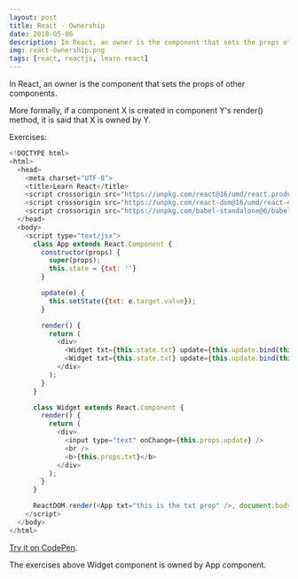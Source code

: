 ```yaml
---
layout: post
title: React - Ownership
date: 2018-05-06
description: In React, an owner is the component that sets the props of other components. 
img: react-ownership.png
tags: [react, reactjs, learn react]
---
```


In React, an owner is the component that sets the props of other components. 

More formally, if a component X is created in component Y's render() method, it is said that X is owned by Y.

Exercises:

```javascript
<!DOCTYPE html>
<html>
  <head>
    <meta charset="UTF-8">
    <title>Learn React</title>
    <script crossorigin src="https://unpkg.com/react@16/umd/react.production.min.js"></script>
    <script crossorigin src="https://unpkg.com/react-dom@16/umd/react-dom.production.min.js"></script>
    <script crossorigin src="https://unpkg.com/babel-standalone@6/babel.min.js"></script>
  </head>
  <body>
    <script type="text/jsx">
      class App extends React.Component {
        constructor(props) {
          super(props);
          this.state = {txt: ''}
        }

        update(e) {
          this.setState({txt: e.target.value});
        }

        render() {
          return (
            <div>
              <Widget txt={this.state.txt} update={this.update.bind(this)} />
              <Widget txt={this.state.txt} update={this.update.bind(this)} />
            </div>
          );
        }
      }

      class Widget extends React.Component {
        render() {
          return (
            <div>
              <input type="text" onChange={this.props.update} />
              <br />
              <b>{this.props.txt}</b>
            </div>
          );
        }
      }

      ReactDOM.render(<App txt="this is the txt prop" />, document.body);
    </script>
  </body>
</html>
```

[Try it on CodePen](https://codepen.io/Bunlong/pen/ZoXjzE).

The exercises above Widget component is owned by App component.
